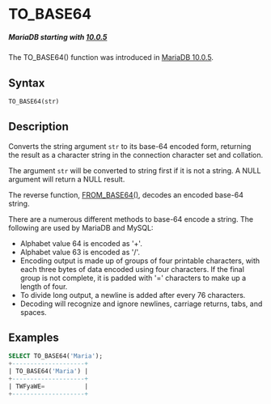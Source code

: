 # TO_BASE64

##### MariaDB starting with [10.0.5](/kb/en/mariadb-1005-release-notes/)

The TO_BASE64() function was introduced in [MariaDB 10.0.5](/kb/en/mariadb-1005-release-notes/).

## Syntax

```sql
TO_BASE64(str)
```

## Description

Converts the string argument `str` to its base-64 encoded form, returning the result as a character string in the connection character set and collation.

The argument `str` will be converted to string first if it is not a string. A NULL argument will return a NULL result.

The reverse function, [FROM_BASE64()](/built-in-functions/string-functions/from_base64), decodes an encoded base-64 string.

There are a numerous different methods to base-64 encode a string. The following are used by MariaDB and MySQL:

- Alphabet value 64 is encoded as '+'.
- Alphabet value 63 is encoded as '/'.
- Encoding output is made up of groups of four printable characters, with each three bytes of data encoded using four characters. If the final group is not complete, it is padded with '=' characters to make up a length of four.
- To divide long output, a newline is added after every 76 characters.
- Decoding will recognize and ignore newlines, carriage returns, tabs, and spaces.

## Examples

```sql
SELECT TO_BASE64('Maria');
+--------------------+
| TO_BASE64('Maria') |
+--------------------+
| TWFyaWE=           |
+--------------------+
```